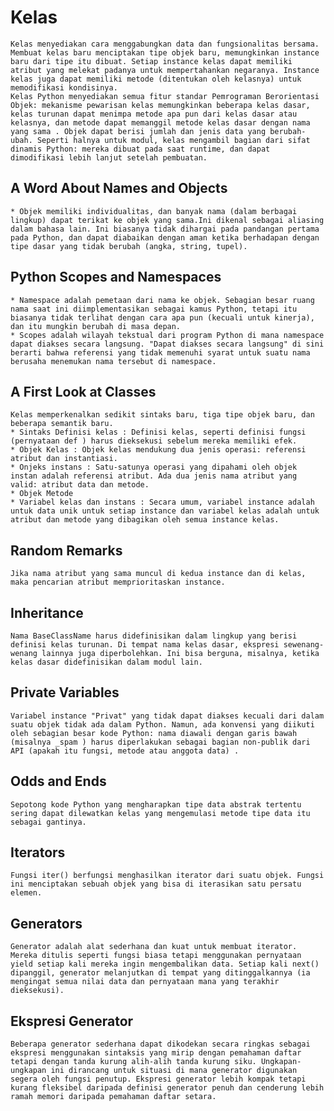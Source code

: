 # Kelas
    Kelas menyediakan cara menggabungkan data dan fungsionalitas bersama. Membuat kelas baru menciptakan tipe objek baru, memungkinkan instance baru dari tipe itu dibuat. Setiap instance kelas dapat memiliki atribut yang melekat padanya untuk mempertahankan negaranya. Instance kelas juga dapat memiliki metode (ditentukan oleh kelasnya) untuk memodifikasi kondisinya.
    Kelas Python menyediakan semua fitur standar Pemrograman Berorientasi Objek: mekanisme pewarisan kelas memungkinkan beberapa kelas dasar, kelas turunan dapat menimpa metode apa pun dari kelas dasar atau kelasnya, dan metode dapat memanggil metode kelas dasar dengan nama yang sama . Objek dapat berisi jumlah dan jenis data yang berubah-ubah. Seperti halnya untuk modul, kelas mengambil bagian dari sifat dinamis Python: mereka dibuat pada saat runtime, dan dapat dimodifikasi lebih lanjut setelah pembuatan.
## A Word About Names and Objects
    * Objek memiliki individualitas, dan banyak nama (dalam berbagai lingkup) dapat terikat ke objek yang sama.Ini dikenal sebagai aliasing dalam bahasa lain. Ini biasanya tidak dihargai pada pandangan pertama pada Python, dan dapat diabaikan dengan aman ketika berhadapan dengan tipe dasar yang tidak berubah (angka, string, tupel). 
## Python Scopes and Namespaces
    * Namespace adalah pemetaan dari nama ke objek. Sebagian besar ruang nama saat ini diimplementasikan sebagai kamus Python, tetapi itu biasanya tidak terlihat dengan cara apa pun (kecuali untuk kinerja), dan itu mungkin berubah di masa depan.
    * Scopes adalah wilayah tekstual dari program Python di mana namespace dapat diakses secara langsung. "Dapat diakses secara langsung" di sini berarti bahwa referensi yang tidak memenuhi syarat untuk suatu nama berusaha menemukan nama tersebut di namespace.
## A First Look at Classes
    Kelas memperkenalkan sedikit sintaks baru, tiga tipe objek baru, dan beberapa semantik baru. 
    * Sintaks Definisi kelas : Definisi kelas, seperti definisi fungsi (pernyataan def ) harus dieksekusi sebelum mereka memiliki efek.
    * Objek Kelas : Objek kelas mendukung dua jenis operasi: referensi atribut dan instantiasi.
    * Onjeks instans : Satu-satunya operasi yang dipahami oleh objek instan adalah referensi atribut. Ada dua jenis nama atribut yang valid: atribut data dan metode.
    * Objek Metode 
    * Variabel kelas dan instans : Secara umum, variabel instance adalah untuk data unik untuk setiap instance dan variabel kelas adalah untuk atribut dan metode yang dibagikan oleh semua instance kelas.
## Random Remarks
    Jika nama atribut yang sama muncul di kedua instance dan di kelas, maka pencarian atribut memprioritaskan instance.
## Inheritance
    Nama BaseClassName harus didefinisikan dalam lingkup yang berisi definisi kelas turunan. Di tempat nama kelas dasar, ekspresi sewenang-wenang lainnya juga diperbolehkan. Ini bisa berguna, misalnya, ketika kelas dasar didefinisikan dalam modul lain.
## Private Variables
    Variabel instance "Privat" yang tidak dapat diakses kecuali dari dalam suatu objek tidak ada dalam Python. Namun, ada konvensi yang diikuti oleh sebagian besar kode Python: nama diawali dengan garis bawah (misalnya _spam ) harus diperlakukan sebagai bagian non-publik dari API (apakah itu fungsi, metode atau anggota data) .
## Odds and Ends
    Sepotong kode Python yang mengharapkan tipe data abstrak tertentu sering dapat dilewatkan kelas yang mengemulasi metode tipe data itu sebagai gantinya.
## Iterators
    Fungsi iter() berfungsi menghasilkan iterator dari suatu objek. Fungsi ini menciptakan sebuah objek yang bisa di iterasikan satu persatu elemen.
## Generators
    Generator adalah alat sederhana dan kuat untuk membuat iterator. Mereka ditulis seperti fungsi biasa tetapi menggunakan pernyataan yield setiap kali mereka ingin mengembalikan data. Setiap kali next() dipanggil, generator melanjutkan di tempat yang ditinggalkannya (ia mengingat semua nilai data dan pernyataan mana yang terakhir dieksekusi).
## Ekspresi Generator
    Beberapa generator sederhana dapat dikodekan secara ringkas sebagai ekspresi menggunakan sintaksis yang mirip dengan pemahaman daftar tetapi dengan tanda kurung alih-alih tanda kurung siku. Ungkapan-ungkapan ini dirancang untuk situasi di mana generator digunakan segera oleh fungsi penutup. Ekspresi generator lebih kompak tetapi kurang fleksibel daripada definisi generator penuh dan cenderung lebih ramah memori daripada pemahaman daftar setara.